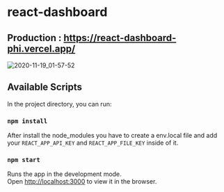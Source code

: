 ﻿# react-dashboard

## Production : https://react-dashboard-phi.vercel.app/
![2020-11-19_01-57-52](https://user-images.githubusercontent.com/31143459/99859512-50303e00-2ba1-11eb-8fb0-e15243a35a2b.png)

## Available Scripts

In the project directory, you can run:

###  `npm install`

After install the node_modules you have to create a env.local file and add your 
`REACT_APP_API_KEY` and `REACT_APP_FILE_KEY` inside of it.

### `npm start`

Runs the app in the development mode.<br />
Open [http://localhost:3000](http://localhost:3000) to view it in the browser.

